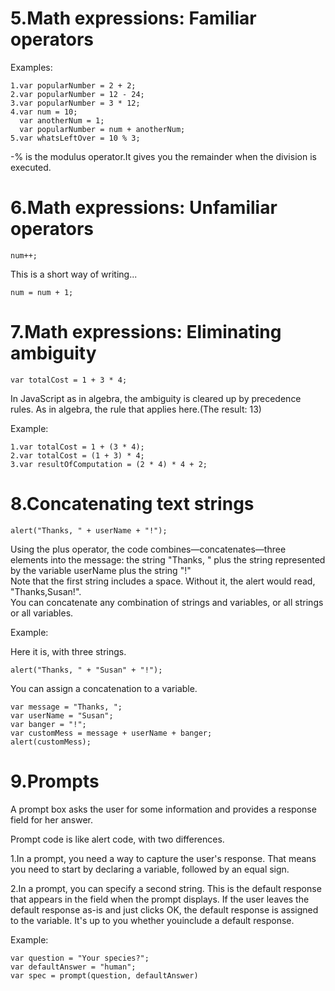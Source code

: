 # 5.Math expressions: Familiar operators

Examples:
```
1.var popularNumber = 2 + 2;
2.var popularNumber = 12 - 24;
3.var popularNumber = 3 * 12;
4.var num = 10;
  var anotherNum = 1;
  var popularNumber = num + anotherNum;
5.var whatsLeftOver = 10 % 3;
```
-% is the modulus operator.It gives you the remainder when the division is executed.


# 6.Math expressions: Unfamiliar operators
```
num++;
```
This is a short way of writing... 
```
num = num + 1;
```
# 7.Math expressions: Eliminating ambiguity
```
var totalCost = 1 + 3 * 4;
```
In JavaScript as in algebra, the ambiguity is cleared up by precedence rules. As in algebra, the rule that applies here.(The result: 13)

Example:
```
1.var totalCost = 1 + (3 * 4);
2.var totalCost = (1 + 3) * 4;
3.var resultOfComputation = (2 * 4) * 4 + 2;
```
# 8.Concatenating text strings
```
alert("Thanks, " + userName + "!");
```
Using the plus operator, the code combines—concatenates—three elements into the
message: the string "Thanks, " plus the string represented by the variable userName plus the
string "!"<br>
Note that the first string includes a space. Without it, the alert would read,
"Thanks,Susan!".<br>
You can concatenate any combination of strings and variables, or all strings or all
variables.

Example:

Here it is, with three strings.
```
alert("Thanks, " + "Susan" + "!");
```
You can assign a concatenation to a variable.
```
var message = "Thanks, ";
var userName = "Susan";
var banger = "!";
var customMess = message + userName + banger;
alert(customMess);
```
# 9.Prompts

A prompt box asks the user for some information and provides a response field for her
answer.

Prompt code is like alert code, with two differences.

1.In a prompt, you need a way to capture the user's response. That means you need to start by declaring a variable, followed by an equal sign.

2.In a prompt, you can specify a second string. This is the default response that appears in the field when the prompt displays. If the user leaves the default response as-is and just clicks OK, the default response is assigned to the variable. It's up to you whether youinclude a default response.

Example:
```
var question = "Your species?";
var defaultAnswer = "human";
var spec = prompt(question, defaultAnswer)
```



